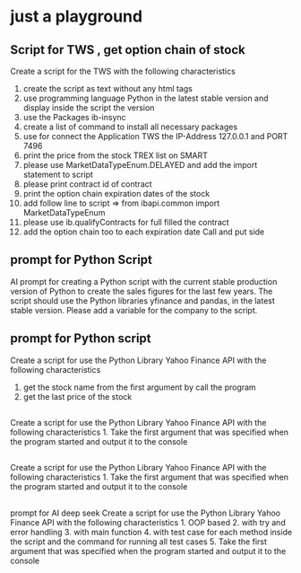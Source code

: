 # just a playground 


## Script for TWS , get option chain of stock

Create a script for the TWS with the following characteristics
1. create the script as text without any html tags
2. use programming language Python in the latest stable version and display inside the script the version
3. use the Packages ib-insync
4. create a list of command to install all necessary packages
5. use for connect the Application TWS the IP-Address 127.0.0.1 and PORT 7496
6. print the price from  the stock TREX list on SMART
7. please use MarketDataTypeEnum.DELAYED and add the import statement to script
8. please print contract id of contract
9. print the option chain expiration dates of the stock
10. add follow line to script => from ibapi.common import MarketDataTypeEnum
11. please use ib.qualifyContracts for full filled the contract
12. add the option chain too to each expiration date Call and put side


## prompt for Python Script 

AI prompt for creating a Python script with the current stable production version of Python to create the sales figures for the last few years. The script should use the Python libraries yfinance and pandas, in the latest stable version. Please add a variable for the company to the script.

## prompt for Python script

Create a script for use the Python Library Yahoo Finance API with the following characteristics
 1. get the stock name from the first argument by call the program
 2. get the last price of the stock

##
Create a script for use the Python Library Yahoo Finance API with the following characteristics
    1. Take the first argument that was specified when the program started and output it to the console
   

##
Create a script for use the Python Library Yahoo Finance API with the following characteristics
    1. Take the first argument that was specified when the program started and output it to the console

##
prompt for AI deep seek
Create a script for use the Python Library Yahoo Finance API with the following characteristics
    1. OOP based
    2. with try and error handling
    3. with main function
    4. with test case for each method inside the script and the command for running all test cases
    5. Take the first argument that was specified when the program started and output it to the console
